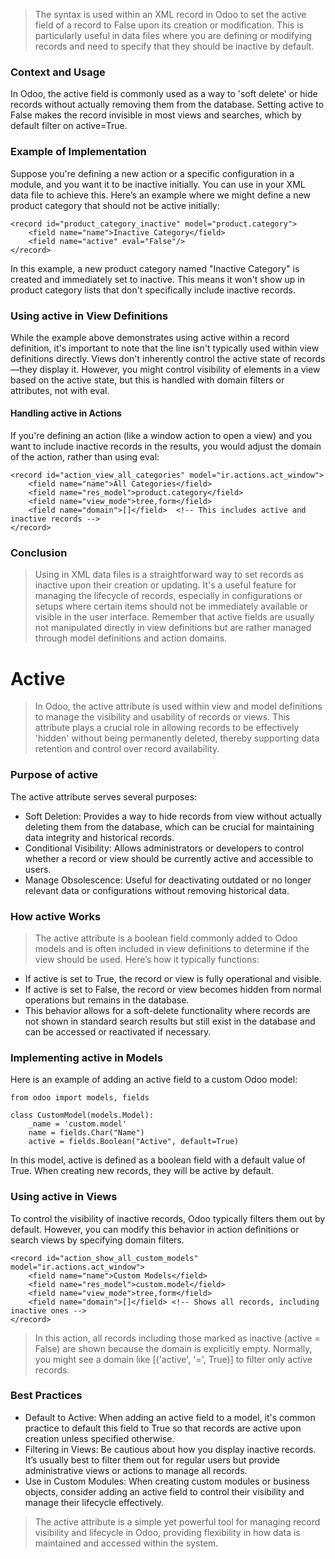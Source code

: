 
> The syntax <field name="active" eval="False"/> is used within an XML record in Odoo to set the active field of a record to False upon its creation or modification. This is particularly useful in data files where you are defining or modifying records and need to specify that they should be inactive by default.

### Context and Usage
In Odoo, the active field is commonly used as a way to 'soft delete' or hide records without actually removing them from the database. Setting active to False makes the record invisible in most views and searches, which by default filter on active=True.

### Example of Implementation
Suppose you're defining a new action or a specific configuration in a module, and you want it to be inactive initially. You can use <field name="active" eval="False"/> in your XML data file to achieve this. Here’s an example where we might define a new product category that should not be active initially:

```
<record id="product_category_inactive" model="product.category">
    <field name="name">Inactive Category</field>
    <field name="active" eval="False"/>
</record>
```
In this example, a new product category named "Inactive Category" is created and immediately set to inactive. This means it won't show up in product category lists that don't specifically include inactive records.

### Using active in View Definitions
While the example above demonstrates using active within a record definition, it's important to note that the <field name="active" eval="False"/> line isn't typically used within view definitions directly. Views don't inherently control the active state of records—they display it. However, you might control visibility of elements in a view based on the active state, but this is handled with domain filters or attributes, not with eval.

#### Handling active in Actions
If you're defining an action (like a window action to open a view) and you want to include inactive records in the results, you would adjust the domain of the action, rather than using eval:

```
<record id="action_view_all_categories" model="ir.actions.act_window">
    <field name="name">All Categories</field>
    <field name="res_model">product.category</field>
    <field name="view_mode">tree,form</field>
    <field name="domain">[]</field>  <!-- This includes active and inactive records -->
</record>
```
### Conclusion
> Using <field name="active" eval="False"/> in XML data files is a straightforward way to set records as inactive upon their creation or updating. It's a useful feature for managing the lifecycle of records, especially in configurations or setups where certain items should not be immediately available or visible in the user interface. Remember that active fields are usually not manipulated directly in view definitions but are rather managed through model definitions and action domains.


# Active
> In Odoo, the active attribute is used within view and model definitions to manage the visibility and usability of records or views. This attribute plays a crucial role in allowing records to be effectively 'hidden' without being permanently deleted, thereby supporting data retention and control over record availability.

### Purpose of active
The active attribute serves several purposes:

- Soft Deletion: Provides a way to hide records from view without actually deleting them from the database, which can be crucial for maintaining data integrity and historical records.
- Conditional Visibility: Allows administrators or developers to control whether a record or view should be currently active and accessible to users.
- Manage Obsolescence: Useful for deactivating outdated or no longer relevant data or configurations without removing historical data.
### How active Works
> The active attribute is a boolean field commonly added to Odoo models and is often included in view definitions to determine if the view should be used. Here’s how it typically functions:

- If active is set to True, the record or view is fully operational and visible.
- If active is set to False, the record or view becomes hidden from normal operations but remains in the database.
- This behavior allows for a soft-delete functionality where records are not shown in standard search results but still exist in the database and can be accessed or reactivated if necessary.

### Implementing active in Models
Here is an example of adding an active field to a custom Odoo model:

```
from odoo import models, fields

class CustomModel(models.Model):
    _name = 'custom.model'
    name = fields.Char("Name")
    active = fields.Boolean("Active", default=True)
```
In this model, active is defined as a boolean field with a default value of True. When creating new records, they will be active by default.

### Using active in Views
To control the visibility of inactive records, Odoo typically filters them out by default. However, you can modify this behavior in action definitions or search views by specifying domain filters.

```
<record id="action_show_all_custom_models" model="ir.actions.act_window">
    <field name="name">Custom Models</field>
    <field name="res_model">custom.model</field>
    <field name="view_mode">tree,form</field>
    <field name="domain">[]</field> <!-- Shows all records, including inactive ones -->
</record>
```
> In this action, all records including those marked as inactive (active = False) are shown because the domain is explicitly empty. Normally, you might see a domain like [('active', '=', True)] to filter only active records.

### Best Practices
- Default to Active: When adding an active field to a model, it's common practice to default this field to True so that records are active upon creation unless specified otherwise.
- Filtering in Views: Be cautious about how you display inactive records. It’s usually best to filter them out for regular users but provide administrative views or actions to manage all records.
- Use in Custom Modules: When creating custom modules or business objects, consider adding an active field to control their visibility and manage their lifecycle effectively.
>The active attribute is a simple yet powerful tool for managing record visibility and lifecycle in Odoo, providing flexibility in how data is maintained and accessed within the system.
